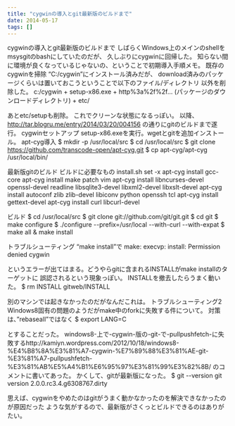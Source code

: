 ```yaml
---
title: "cygwinの導入とgit最新版のビルドまで"
date: 2014-05-17
tags: []
---
```


cygwinの導入とgit最新版のビルドまで
しばらくWindows上のメインのshellをmsysgitのbashにしていたのだが、
久しぶりにcygwinに回帰した。
知らない間に環境が良くなっているじゃないの、ということで初期導入手順メモ。
既存のcygwinを掃除
“C:/cygwin”にインストール済みだが、
download済みのパッケージくらいは置いておこうということで以下のファイル/ディレクトリ
以外を削除した。
c:/cygwin
    + setup-x86.exe
    + http%3a%2f%2f... (パッケージのダウンロードディレクトリ)
    + etc/

あとetc/setupも削除。 これでクリーンな状態になるっぽい。
以降、 http://tar.blogru.me/entry/2014/03/20/004156
の通りにgitのビルドまで遂行。
cygwinセットアップ
setup-x86.exeを実行。wgetとgitを追加インストール。
apt-cyg導入
$ mkdir -p /usr/local/src
$ cd /usr/local/src
$ git clone https://github.com/transcode-open/apt-cyg.git
$ cp apt-cyg/apt-cyg /usr/local/bin/

最新版gitのビルド
ビルドに必要なもの
install.sh
set -x
apt-cyg install gcc-core
apt-cyg install make patch vim
apt-cyg install libncurses-devel openssl-devel readline libsqlite3-devel libxml2-devel libxslt-devel
apt-cyg install autoconf zlib zlib-devel libiconv python openssh tcl
apt-cyg install gettext-devel
apt-cyg install curl libcurl-devel

ビルド
$ cd /usr/local/src
$ git clone git://github.com/git/git.git
$ cd git
$ make configure
$ ./configure --prefix=/usr/local --with-curl --with-expat
$ make all & make install

トラブルシューティング
“make install”で
make: execvp: install: Permission denied cygwin

というエラーが出てはまる。どうやらgitに含まれるINSTALLがmake
installのターゲットに 誤認されるという現象っぽい。
INSTALLを撤去したらうまく動いた。
$ rm INSTALL gitweb/INSTALL

別のマシンでは起きなかったのだがなんだこれは。
トラブルシューティング2
Windows8固有の問題のようだがmake中のforkに失敗する件について。
対策は、”rebaseall”ではなく
$ export LANG=C

とすることだった。
windows8-上で-cygwin-版の-git-で-pullpushfetch-に失敗するhttp://kamiyn.wordpress.com/2012/10/18/windows8-%E4%B8%8A%E3%81%A7-cygwin-%E7%89%88%E3%81%AE-git-%E3%81%A7-pullpushfetch-%E3%81%AB%E5%A4%B1%E6%95%97%E3%81%99%E3%82%8B/
のコメントに書いてあった。
かくして、gitが最新版になった。
$ git --version
git version 2.0.0.rc3.4.g6308767.dirty

思えば、cygwinをやめたのはgitがうまく動かなかったのを解決できなかったのが原因だった
ような気がするので、最新版がさくっとビルドできるのはありがたい。

